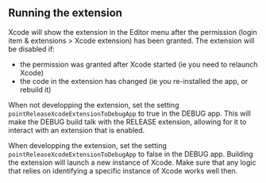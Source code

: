 ## Running the extension

Xcode will show the extension in the Editor menu after the permission (login item & extensions > Xcode extension) has been granted.
The extension will be disabled if:
- the permission was granted after Xcode started (ie you need to relaunch Xcode)
- the code in the extension has changed (ie you re-installed the app, or rebuild it)

When not developping the extension, set the setting `pointReleaseXcodeExtensionToDebugApp` to true in the DEBUG app. This will make the DEBUG build talk with the RELEASE extension, allowing for it to interact with an extension that is enabled.

When developping the extension, set the setting `pointReleaseXcodeExtensionToDebugApp` to false in the DEBUG app. Building the extension will launch a new instance of Xcode. Make sure that any logic that relies on identifying a specific instance of Xcode works well then.
